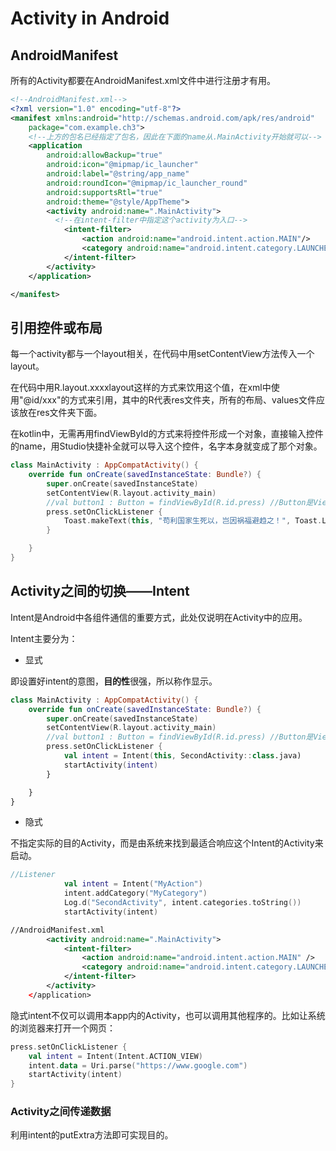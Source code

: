 # Activity in Android

## AndroidManifest

所有的Activity都要在AndroidManifest.xml文件中进行注册才有用。

```xml
<!--AndroidManifest.xml-->
<?xml version="1.0" encoding="utf-8"?>
<manifest xmlns:android="http://schemas.android.com/apk/res/android"
    package="com.example.ch3">
    <!--上方的包名已经指定了包名，因此在下面的name从.MainActivity开始就可以-->
    <application
        android:allowBackup="true"
        android:icon="@mipmap/ic_launcher"
        android:label="@string/app_name"
        android:roundIcon="@mipmap/ic_launcher_round"
        android:supportsRtl="true"
        android:theme="@style/AppTheme">
        <activity android:name=".MainActivity">
          <!--在intent-filter中指定这个activity为入口-->
            <intent-filter>
                <action android:name="android.intent.action.MAIN"/>
                <category android:name="android.intent.category.LAUNCHER"/>
            </intent-filter>
        </activity>
    </application>

</manifest>
```

## 引用控件或布局

每一个activity都与一个layout相关，在代码中用setContentView方法传入一个layout。

在代码中用R.layout.xxxxlayout这样的方式来饮用这个值，在xml中使用"@id/xxx"的方式来引用，其中的R代表res文件夹，所有的布局、values文件应该放在res文件夹下面。

在kotlin中，无需再用findViewById的方式来将控件形成一个对象，直接输入控件的name，用Studio快捷补全就可以导入这个控件，名字本身就变成了那个对象。

```kotlin
class MainActivity : AppCompatActivity() {
    override fun onCreate(savedInstanceState: Bundle?) {
        super.onCreate(savedInstanceState)
        setContentView(R.layout.activity_main)
        //val button1 : Button = findViewById(R.id.press) //Button是View抽象类的派生对象，findView这里返回值是View，因此要指定类型
        press.setOnClickListener {
            Toast.makeText(this, "苟利国家生死以，岂因祸福避趋之！", Toast.LENGTH_SHORT).show()
        }

    }
}
```



## Activity之间的切换——Intent

Intent是Android中各组件通信的重要方式，此处仅说明在Activity中的应用。

Intent主要分为：

+ 显式

即设置好intent的意图，**目的性**很强，所以称作显示。

```kotlin
class MainActivity : AppCompatActivity() {
    override fun onCreate(savedInstanceState: Bundle?) {
        super.onCreate(savedInstanceState)
        setContentView(R.layout.activity_main)
        //val button1 : Button = findViewById(R.id.press) //Button是View抽象类的派生对象，findView这里返回值是View，因此要指定类型
        press.setOnClickListener {
            val intent = Intent(this, SecondActivity::class.java)
            startActivity(intent)
        }

    }
}
```

+ 隐式

不指定实际的目的Activity，而是由系统来找到最适合响应这个Intent的Activity来启动。

```kotlin
//Listener
            val intent = Intent("MyAction")
            intent.addCategory("MyCategory")
            Log.d("SecondActivity", intent.categories.toString())
            startActivity(intent)
```



```xml
//AndroidManifest.xml
        <activity android:name=".MainActivity">
            <intent-filter>
                <action android:name="android.intent.action.MAIN" />
                <category android:name="android.intent.category.LAUNCHER" />
            </intent-filter>
        </activity>
    </application>
```

隐式intent不仅可以调用本app内的Activity，也可以调用其他程序的。比如让系统的浏览器来打开一个网页：

```kotlin
press.setOnClickListener {
    val intent = Intent(Intent.ACTION_VIEW)
    intent.data = Uri.parse("https://www.google.com")
    startActivity(intent)
}
```



### Activity之间传递数据

利用intent的putExtra方法即可实现目的。


